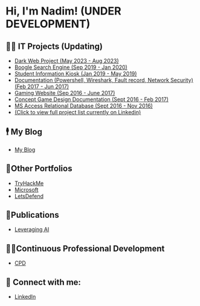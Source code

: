 <h1>Hi, I'm Nadim! (UNDER DEVELOPMENT)

<h2>👨‍💻 IT Projects (Updating)</h2>

  - [Dark Web Project (May 2023 - Aug 2023)](https://iamcyberblade.blogspot.com/2024/01/the-dark-web-project.html)
  - [Boogle Search Engine (Sep 2019 - Jan 2020)](https://github.com/IamCyberBlade/Boogle-Search-Engine)
  - [Student Information Kiosk (Jan 2019 - May 2019)](https://github.com/IamCyberBlade/Student-Information-Kiosk/tree/main)
  - [Documentation (Powershell, Wireshark, Fault record, Network Security) (Feb 2017 - Jun 2017)](https://github.com/IamCyberBlade/-Documentation-Powershell-Wireshark-Fault-record-Network-Security-)
  - [Gaming Website (Sep 2016 - June 2017)](https://github.com/IamCyberBlade/Gaming-Website)  
  - [Concept Game Design Documentation (Sept 2016 - Feb 2017)](https://github.com/IamCyberBlade/-Concept-Game-Design-Documentation)  
  - [MS Access Relational Database (Sept 2016 - Nov 2016)](https://github.com/IamCyberBlade/-MS-Access-Relational-Database)   
  - [(Click to view full project list currently on Linkedin)](https://www.linkedin.com/in/nadim-uddin-2b60292a9/details/projects/) 
<h2> 🕴 My Blog </h2>

- [My Blog](https://iamcyberblade.blogspot.com/)

<h2>💼Other Portfolios </h2>

- [TryHackMe](https://tryhackme.com/p/IamCyberBlade)
- [Microsoft](https://learn.microsoft.com/en-us/users/cyberblade/)
- [LetsDefend](https://app.letsdefend.io/user/Cyberblade)

<h2>📰Publications </h2>

- [Leveraging AI](https://iamcyberblade.blogspot.com/2024/03/leveraging-ai.html)

<h2> 👨‍💼Continuous Professional Development </h2>

- [CPD](https://github.com/IamCyberBlade/Continuous-Professional-Development)


<h2> 🤳 Connect with me:</h2>

 - [LinkedIn](https://www.linkedin.com/in/nadim-uddin-2b60292a9/)

<!--
**joshmadakor1/joshmadakor1** is a ✨ _special_ ✨ repository because its `README.md` (this file) appears on your GitHub profile.

Here are some ideas to get you started:

- 🔭 I’m currently working on ...
- 🌱 I’m currently learning ...
- 👯 I’m looking to collaborate on ...
- 🤔 I’m looking for help with ...
- 💬 Ask me about ...
- 📫 How to reach me: ...
- 😄 Pronouns: ...
- ⚡ Fun fact: ...
-->
